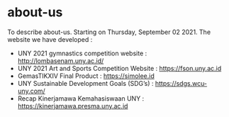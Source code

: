 # about-us
To describe about-us. Starting on Thursday, September 02 2021.
The website we have developed :
- UNY 2021 gymnastics competition website : http://lombasenam.uny.ac.id/
- UNY 2021 Art and Sports Competition Website : https://fson.uny.ac.id
- GemasTIKXIV Final Product : https://simolee.id
- UNY Sustainable Development Goals (SDG’s) : https://sdgs.wcu-uny.com/
- Recap Kinerjamawa Kemahasiswaan UNY : https://kinerjamawa.presma.uny.ac.id
